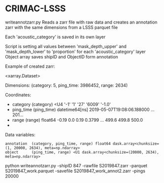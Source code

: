 # CRIMAC-LSSS

writeannotzarr.py
Reads a zarr file with raw data and creates an annotation zarr with the same dimensions from a LSSS parquet file

Each 'acoustic_category' is saved in its own layer

Script is setting all values between 'mask_depth_upper' and 'mask_depth_lower' to 'proportion' for each 'acoustic_category' layer
Object array saves shipID and ObjectID form annotation

Example of created zarr:

<xarray.Dataset>

Dimensions:     (category: 5, ping_time: 3986452, range: 2634)

Coordinates:

  * category    (category) <U4 '-1' '1' '27' '6009' '-1.0'
  * ping_time   (ping_time) datetime64[ns] 2019-05-07T19:08:06.188000 ... 201...
  * range       (range) float64 -0.19 0.0 0.19 0.3799 ... 499.6 499.8 500.0
  * 
Data variables:

    annotation  (category, ping_time, range) float64 dask.array<chunksize=(1, 20000, 2634), meta=np.ndarray>
    object      (ping_time, range) <U1 dask.array<chunksize=(20000, 2634), meta=np.ndarray>


python writeannotzarr.py -shipID 847 -rawfile S2019847.zarr -parquet S2019847_work.parquet -savefile S2019847_work_annot2.zarr -pings 20000
